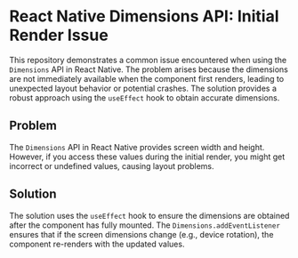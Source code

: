 # React Native Dimensions API: Initial Render Issue

This repository demonstrates a common issue encountered when using the `Dimensions` API in React Native. The problem arises because the dimensions are not immediately available when the component first renders, leading to unexpected layout behavior or potential crashes.  The solution provides a robust approach using the `useEffect` hook to obtain accurate dimensions.

## Problem

The `Dimensions` API in React Native provides screen width and height. However, if you access these values during the initial render, you might get incorrect or undefined values, causing layout problems.

## Solution

The solution uses the `useEffect` hook to ensure the dimensions are obtained after the component has fully mounted. The `Dimensions.addEventListener` ensures that if the screen dimensions change (e.g., device rotation), the component re-renders with the updated values.